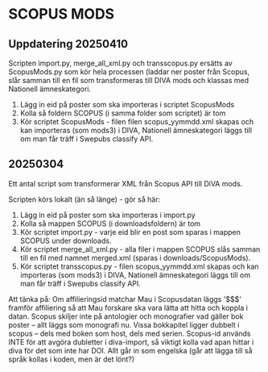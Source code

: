 # SCOPUS MODS
## Uppdatering 20250410
Scripten import.py, merge_all_xml.py och transscopus.py ersätts av ScopusMods.py som kör hela processen (laddar ner poster från Scopus, slår samman till en fil som transformeras till DIVA mods och klassas med Nationell ämneskategori.

1) Lägg in eid på poster som ska importeras i scriptet ScopusMods
2) Kolla så foldern SCOPUS (i samma folder som scriptet) är tom
3) Kör scriptet ScopusMods - filen filen scopus_yymmdd.xml skapas och kan importeras (som mods3) i DIVA, Nationell ämneskategori läggs till om man får träff i Swepubs classify API. 

## 20250304

Ett antal script som transformerar XML från Scopus API till DiVA mods.

Scripten körs lokalt (än så länge) - gör så här:

1) Lägg in eid på poster som ska importeras i import.py
2) Kolla så mappen SCOPUS (i downloadsfoldern) är tom 
3) Kör scriptet import.py - varje eid blir en post som sparas i mappen SCOPUS under downloads.
4) Kör scriptet merge_all_xml.py - alla filer i mappen SCOPUS slås samman till en fil med namnet merged.xml (sparas i downloads/ScopusMods).
5) Kör scriptet transscopus.py - filen scopus_yymmdd.xml skapas och kan importeras (som mods3) i DIVA, Nationell ämneskategori läggs till om man får träff i Swepubs classify API. 

Att tänka på:
Om affilieringsid matchar Mau i Scopusdatan läggs '$$$' framför affiliering så att Mau forskare ska vara lätta att hitta och koppla i datan.
Scopus skiljer inte på antologier och monografier vad gäller bok poster – allt läggs som monografi nu. 
Vissa bokkapitel ligger dubbelt i scopus – dels med boken som host, dels med serien. 
Scopus-id används INTE för att avgöra dubletter i diva-import, så viktigt kolla vad apan hittar i diva för det som inte har DOI. 
Allt går in som engelska (går att lägga till så språk kollas i koden, men är det lönt?) 
